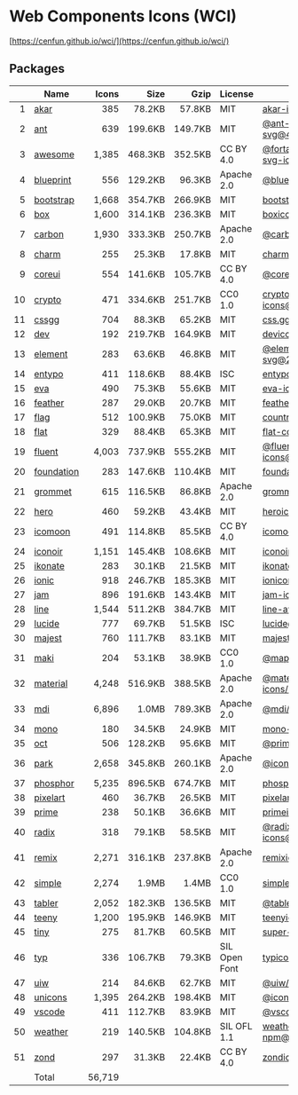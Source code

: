 # Web Components Icons (WCI)

[https://cenfun.github.io/wci/](https://cenfun.github.io/wci/)
## Packages
|  |Name                            |Icons  |Size    |Gzip    |License        |Built from                         
|-:|--------------------------------|------:|-------:|-------:|---------------|-----------------------------------
| 1|[akar](packages/akar)           |    385|  78.2KB|  57.8KB|MIT            |[akar-icons@1.9.18](https://github.com/artcoholic/akar-icons)
| 2|[ant](packages/ant)             |    639| 199.6KB| 149.7KB|MIT            |[@ant-design/icons-svg@4.2.1](https://github.com/ant-design/ant-design-icons)
| 3|[awesome](packages/awesome)     |  1,385| 468.3KB| 352.5KB|CC BY 4.0      |[@fortawesome/free-solid-svg-icons@6.1.1](https://github.com/FortAwesome/Font-Awesome)
| 4|[blueprint](packages/blueprint) |    556| 129.2KB|  96.3KB|Apache 2.0     |[@blueprintjs/icons@4.3.0](https://github.com/palantir/blueprint)
| 5|[bootstrap](packages/bootstrap) |  1,668| 354.7KB| 266.9KB|MIT            |[bootstrap-icons@1.8.3](https://github.com/twbs/icons)
| 6|[box](packages/box)             |  1,600| 314.1KB| 236.3KB|MIT            |[boxicons@2.1.2](https://github.com/atisawd/boxicons)
| 7|[carbon](packages/carbon)       |  1,930| 333.3KB| 250.7KB|Apache 2.0     |[@carbon/icons@11.5.0](https://github.com/carbon-design-system/carbon)
| 8|[charm](packages/charm)         |    255|  25.3KB|  17.8KB|MIT            |[charm-icons@0.15.0](https://github.com/jaynewey/charm-icons)
| 9|[coreui](packages/coreui)       |    554| 141.6KB| 105.7KB|CC BY 4.0      |[@coreui/icons@2.1.0](https://github.com/coreui/coreui-icons)
|10|[crypto](packages/crypto)       |    471| 334.6KB| 251.7KB|CC0 1.0        |[cryptocurrency-icons@0.18.0](https://github.com/spothq/cryptocurrency-icons)
|11|[cssgg](packages/cssgg)         |    704|  88.3KB|  65.2KB|MIT            |[css.gg@2.0.0](https://github.com/astrit/css.gg)
|12|[dev](packages/dev)             |    192| 219.7KB| 164.9KB|MIT            |[devicons@1.8.0](https://github.com/vorillaz/devicons)
|13|[element](packages/element)     |    283|  63.6KB|  46.8KB|MIT            |[@element-plus/icons-svg@2.0.6](https://github.com/element-plus/element-plus-icons)
|14|[entypo](packages/entypo)       |    411| 118.6KB|  88.4KB|ISC            |[entypo@2.2.1](https://github.com/hypermodules/entypo)
|15|[eva](packages/eva)             |    490|  75.3KB|  55.6KB|MIT            |[eva-icons@1.1.3](https://github.com/akveo/eva-icons)
|16|[feather](packages/feather)     |    287|  29.0KB|  20.7KB|MIT            |[feather-icons@4.29.0](https://github.com/feathericons/feather)
|17|[flag](packages/flag)           |    512| 100.9KB|  75.0KB|MIT            |[country-flag-icons@1.5.5](https://gitlab.com/catamphetamine/country-flag-icons)
|18|[flat](packages/flat)           |    329|  88.4KB|  65.3KB|MIT            |[flat-color-icons@1.1.0](https://github.com/icons8/flat-color-icons)
|19|[fluent](packages/fluent)       |  4,003| 737.9KB| 555.2KB|MIT            |[@fluentui/svg-icons@1.1.174](https://github.com/microsoft/fluentui-system-icons)
|20|[foundation](packages/foundation)|    283| 147.6KB| 110.4KB|MIT            |[foundation-icons@1.0.1](https://github.com/zurb/foundation-icon-fonts)
|21|[grommet](packages/grommet)     |    615| 116.5KB|  86.8KB|Apache 2.0     |[grommet-icons@4.7.0](https://github.com/FortAwesome/Font-Awesome)
|22|[hero](packages/hero)           |    460|  59.2KB|  43.4KB|MIT            |[heroicons@1.0.6](https://github.com/tailwindlabs/heroicons)
|23|[icomoon](packages/icomoon)     |    491| 114.8KB|  85.5KB|CC BY 4.0      |[icomoon-free-npm@0.0.0](https://github.com/Keyamoon/IcoMoon-Free)
|24|[iconoir](packages/iconoir)     |  1,151| 145.4KB| 108.6KB|MIT            |[iconoir@5.0.0](https://github.com/lucaburgio/iconoir)
|25|[ikonate](packages/ikonate)     |    283|  30.1KB|  21.5KB|MIT            |[ikonate@1.1.1](https://github.com/mikolajdobrucki/ikonate)
|26|[ionic](packages/ionic)         |    918| 246.7KB| 185.3KB|MIT            |[ionicons@6.0.2](https://github.com/ionic-team/ionicons)
|27|[jam](packages/jam)             |    896| 191.6KB| 143.4KB|MIT            |[jam-icons@2.0.0](https://github.com/michaelampr/jam)
|28|[line](packages/line)           |  1,544| 511.2KB| 384.7KB|MIT            |[line-awesome@1.3.0](https://github.com/icons8/line-awesome)
|29|[lucide](packages/lucide)       |    777|  69.7KB|  51.5KB|ISC            |[lucide@0.72.0](https://github.com/lucide-icons/lucide)
|30|[majest](packages/majest)       |    760| 111.7KB|  83.1KB|MIT            |[majesticons@2.1.1](https://github.com/halfmage/majesticons)
|31|[maki](packages/maki)           |    204|  53.1KB|  38.9KB|CC0 1.0        |[@mapbox/maki@7.1.0](https://github.com/mapbox/maki)
|32|[material](packages/material)   |  4,248| 516.9KB| 388.5KB|Apache 2.0     |[@material-design-icons/svg@0.11.3](https://github.com/marella/material-design-icons)
|33|[mdi](packages/mdi)             |  6,896|   1.0MB| 789.3KB|Apache 2.0     |[@mdi/svg@6.8.96](https://github.com/Templarian/MaterialDesign-SVG)
|34|[mono](packages/mono)           |    180|  34.5KB|  24.9KB|MIT            |[mono-icons@1.3.1](https://github.com/mono-company/mono-icons)
|35|[oct](packages/oct)             |    506| 128.2KB|  95.6KB|MIT            |[@primer/octicons@17.3.0](https://github.com/primer/octicons)
|36|[park](packages/park)           |  2,658| 345.8KB| 260.1KB|Apache 2.0     |[@icon-park/svg@1.4.1](https://github.com/bytedance/IconPark)
|37|[phosphor](packages/phosphor)   |  5,235| 896.5KB| 674.7KB|MIT            |[phosphor-icons@1.4.2](https://github.com/phosphor-icons/phosphor-icons)
|38|[pixelart](packages/pixelart)   |    460|  36.7KB|  26.5KB|MIT            |[pixelarticons@1.5.0](https://github.com/halfmage/pixelarticons)
|39|[prime](packages/prime)         |    238|  50.1KB|  36.6KB|MIT            |[primeicons@5.0.0](https://github.com/primefaces/primeicons)
|40|[radix](packages/radix)         |    318|  79.1KB|  58.5KB|MIT            |[@radix-ui/react-icons@1.1.1](https://github.com/radix-ui/icons)
|41|[remix](packages/remix)         |  2,271| 316.1KB| 237.8KB|Apache 2.0     |[remixicon@2.5.0](https://github.com/Remix-Design/RemixIcon)
|42|[simple](packages/simple)       |  2,274|   1.9MB|   1.4MB|CC0 1.0        |[simple-icons@7.3.0](https://github.com/simple-icons/simple-icons)
|43|[tabler](packages/tabler)       |  2,052| 182.3KB| 136.5KB|MIT            |[@tabler/icons@1.72.0](https://github.com/tabler/tabler-icons)
|44|[teeny](packages/teeny)         |  1,200| 195.9KB| 146.9KB|MIT            |[teenyicons@0.4.1](https://github.com/teenyicons/teenyicons)
|45|[tiny](packages/tiny)           |    275|  81.7KB|  60.5KB|MIT            |[super-tiny-icons@0.4.0](https://github.com/edent/SuperTinyIcons)
|46|[typ](packages/typ)             |    336| 106.7KB|  79.3KB|SIL Open Font  |[typicons.font@2.1.2](https://github.com/stephenhutchings/typicons.font)
|47|[uiw](packages/uiw)             |    214|  84.6KB|  62.7KB|MIT            |[@uiw/icons@2.6.7](https://github.com/uiwjs/icons)
|48|[unicons](packages/unicons)     |  1,395| 264.2KB| 198.4KB|MIT            |[@iconscout/unicons@4.0.1](https://github.com/Iconscout/unicons)
|49|[vscode](packages/vscode)       |    411| 112.7KB|  83.9KB|MIT            |[@vscode/codicons@0.0.31](https://github.com/microsoft/vscode-codicons)
|50|[weather](packages/weather)     |    219| 140.5KB| 104.8KB|SIL OFL 1.1    |[weather-icons-npm@10.0.0](https://github.com/erikflowers/weather-icons)
|51|[zond](packages/zond)           |    297|  31.3KB|  22.4KB|CC BY 4.0      |[zondicons@1.2.0](https://www.zondicons.com/)
|  |Total                           | 56,719|        |        |               |                                   